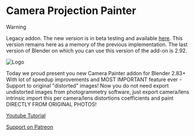 # Camera Projection Painter

> [!WARNING]
> Legacy addon. The new version is in beta testing and available [here](https://github.com/BlenderHQ/camera_projection_painter). This version remains here as a memory of the previous implementation. The last version of Blender on which you can use this version of the add-on is 2.92.

![Logo](https://user-images.githubusercontent.com/16822993/88917283-2f4d8100-d270-11ea-9f2e-d546d6f3d0b0.png)

Today we proud present you new Camera Painter addon for Blender 2.83+ 
With lot of speedup improvements and MOST IMPORTANT feature ever - Support to original "distorted" images!
Now you do not need export undistorted images from photogrammetry software,
just export camera/lens intrinsic import this per camera/lens distortions coefficients and paint DIRECTLY FROM ORIGINAL PHOTOS!

[Youtube Tutorial](https://youtu.be/lasdJIIAv70)

[Support on Patreon](https://www.patreon.com/BlenderHQ)
